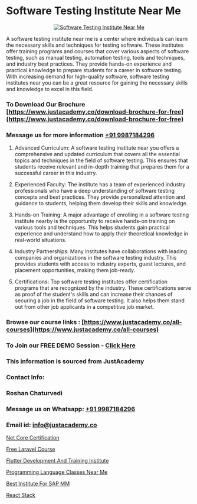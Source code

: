 # Software Testing Institute Near Me

<p align="center">
  <a href="https://justacademy.co/program-detail/software-testing">
    <img src="https://justacademy.co/storage2/program_images/1704700438.webp" alt="Software Testing Institute Near Me">
  </a>
</p>

A software testing institute near me is a center where individuals can learn the necessary skills and techniques for testing software. These institutes offer training programs and courses that cover various aspects of software testing, such as manual testing, automation testing, tools and techniques, and industry best practices. They provide hands-on experience and practical knowledge to prepare students for a career in software testing. With increasing demand for high-quality software, software testing institutes near you can be a great resource for gaining the necessary skills and knowledge to excel in this field.
### To Download Our Brochure [https://www.justacademy.co/download-brochure-for-free](https://www.justacademy.co/download-brochure-for-free)
### Message us for more information [+91 9987184296](https://api.whatsapp.com/send?phone=919987184296)
1) Advanced Curriculum: A software testing institute near you offers a comprehensive and updated curriculum that covers all the essential topics and techniques in the field of software testing. This ensures that students receive relevant and in-depth training that prepares them for a successful career in this industry.

2) Experienced Faculty: The institute has a team of experienced industry professionals who have a deep understanding of software testing concepts and best practices. They provide personalized attention and guidance to students, helping them develop their skills and knowledge.

3) Hands-on Training: A major advantage of enrolling in a software testing institute nearby is the opportunity to receive hands-on training on various tools and techniques. This helps students gain practical experience and understand how to apply their theoretical knowledge in real-world situations.

4) Industry Partnerships: Many institutes have collaborations with leading companies and organizations in the software testing industry. This provides students with access to industry experts, guest lectures, and placement opportunities, making them job-ready.

5) Certifications: Top software testing institutes offer certification programs that are recognized by the industry. These certifications serve as proof of the student's skills and can increase their chances of securing a job in the field of software testing. It also helps them stand out from other job applicants in a competitive job market.

### Browse our course links : [https://www.justacademy.co/all-courses](https://www.justacademy.co/all-courses) 
### To Join our FREE DEMO Session - [Click Here](https://www.justacademy.co/register-for-course-demo)


### This information is sourced from JustAcademy
### Contact Info:
### Roshan Chaturvedi
### Message us on Whatsapp: [+91 9987184296](https://api.whatsapp.com/send?phone=919987184296)
### Email id: [info@justacademy.co](mailto:info@justacademy.co)
                
[Net Core Certification](https://www.linkedin.com/pulse/net-core-certification-justacademy-belfast-zf4ke?trackingId=Z5QAIeaVSwXQEAcMtzOXVw%3D%3D&lipi=urn%3Ali%3Apage%3Ad_flagship3_company_admin%3BZ5ESut9VQxyQx%2BjF%2F1FLaA%3D%3D)

[Free Laravel Course](https://www.linkedin.com/pulse/free-laravel-course-justacademy-chicago-eomif?trackingId=sDigMVjJWEl65SaekewHSQ%3D%3D&lipi=urn%3Ali%3Apage%3Ad_flagship3_company_admin%3BCp0x2GOYQ7yuHLQJq%2Fwubg%3D%3D)

[Flutter Development And Training Institute](https://medium.com/@mahi3106/flutter-development-and-training-institute-98e6460f254f)

[Programming Language Classes Near Me](https://medium.com/@sagarawat89/programming-language-classes-near-me-80e13dad6285)

[Best Institute For SAP MM](https://justacademyin.github.io/Articles/Best-Institute-For-SAP-MM)

[React Stack](https://justacademyin.github.io/Articles/React-Stack)

